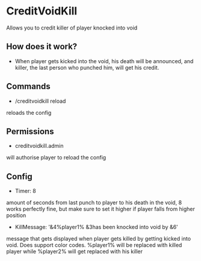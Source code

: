 # CreditVoidKill
Allows you to credit killer of player knocked into void

## How does it work?

* When player gets kicked into the void, his death will be announced, and killer, the last person who punched him, will get his credit.

## Commands

* /creditvoidkill reload

reloads the config

## Permissions

* creditvoidkill.admin

will authorise player to reload the config

## Config

* Timer: 8

amount of seconds from last punch to player to his death in the void, 8 works perfectly fine, but make sure to set it higher if player falls from higher position

* KillMessage: '&4%player1% &3has been knocked into void by &6<player2>'
  
message that gets displayed when player gets killed by getting kicked into void. Does support color codes. %player1% will be replaced with killed player while %player2% will get replaced with his killer
